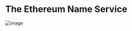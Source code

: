 # The Ethereum Name Service

![image](https://user-images.githubusercontent.com/116645635/225254683-99a800cc-0fc5-46d8-804e-16b08e5531f2.png)
